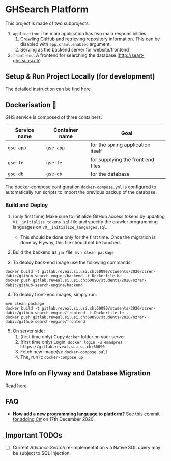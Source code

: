 
# GHSearch Platform

This project is made of two subprojects:
1. `application`: The main application has two main responsibilities:
    1. Crawling GitHub and retrieving repository information. This can be disabled with `app.crawl.enabled` argument.
    2. Serving as the backend server for website/frontend
2. `front-end`: A frontend for searching the database (http://seart-ghs.si.usi.ch)

## Setup & Run Project Locally (for development)

The detailed instruction can be find [here](./RUN.md)


## Dockerisation :whale:

GHS service is composed of three containers:

| Service name | Container name | Goal |
| ------------ | -------------- | ---- |
| `gse-app` | `gse-app` | for the spring application itself |
| `gse-fe` | `gse-fe` | for supplying the front end files |
| `gse-db` | `gse-db` | for the database |

The docker-compose configuration `docker-compose.yml` is configured to automatically run scripts to import the previous backup of the database.

### Build and Deploy

1. (only first time) Make sure to initialize GitHub access tokens by updating `V1__initialize_tokens.sql` file and 
   specify the crawler programming languages on `V0__initialize_languages.sql`.
   - This should be done only for the first time. Once the migration is done by Flyway, this file should not be touched.

2. Build the backend as `jar` file: `mvn clean package`

3. To deploy back-end image use the following commands:
```
docker build -t gitlab.reveal.si.usi.ch:60090/students/2020/ozren-dabic/github-search-engine/backend -f Dockerfile.be .
docker push gitlab.reveal.si.usi.ch:60090/students/2020/ozren-dabic/github-search-engine/backend
```

4. To deploy front-end images, simply run:
```
mvn clean package
docker build -t gitlab.reveal.si.usi.ch:60090/students/2020/ozren-dabic/github-search-engine/frontend -f Dockerfile.fe .
docker push gitlab.reveal.si.usi.ch:60090/students/2020/ozren-dabic/github-search-engine/frontend
```

5. On server side:
   1. (first time only) Copy `docker` folder on your server.
   2. (first time only) Login: `docker login -u emadpres https://gitlab.reveal.si.usi.ch:60090`
   3. Fetch new image(s): `docker-compose pull`
   4. The, run it: `docker-compose up`


## More Info on Flyway and Database Migration
Read [here](./README_flyway.md)

## FAQ
- **How add a new programming language to platform?** See [this commit for adding C#](https://gitlab.reveal.si.usi.ch/devinta/github-search-engine/-/commit/2fd9c1da171119f5d33fd157b2275ad6429264ce) on 17th December 2020.

## Important TODOs
- [ ] Current *Advance Search* re-implementation via Native SQL query may be subject to SQL Injection.
